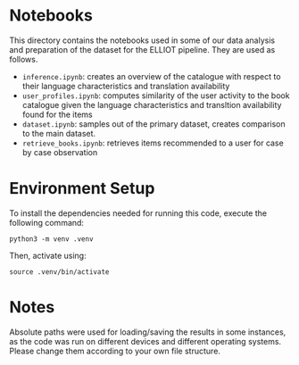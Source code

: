 # Notebooks
This directory contains the notebooks used in some of our data analysis and preparation of the dataset for the ELLIOT pipeline. They are used as follows.
- `inference.ipynb`: creates an overview of the catalogue with respect to their language characteristics and translation availability
- `user_profiles.ipynb`: computes similarity of the user activity to the book catalogue given the language characteristics and transltion availability found for the items
- `dataset.ipynb`: samples out of the primary dataset, creates comparison to the main dataset.
- `retrieve_books.ipynb`: retrieves items recommended to a user for case by case observation

# Environment Setup
To install the dependencies needed for running this code, execute the following command:
```
python3 -m venv .venv
```
Then, activate using:
```
source .venv/bin/activate
```
# Notes
Absolute paths were used for loading/saving the results in some instances, as the code was run on different devices and different operating systems. Please change them according to your own file structure.